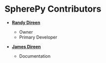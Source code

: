 SpherePy Contributors
=====================

* **[Randy Direen](https://github.com/rdireen)**

  * Owner
  * Primary Developer
  
* **[James Direen](https://github.com/jdireen)**

  * Documentation
  